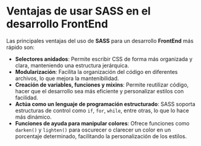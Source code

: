 # Ventajas de usar SASS en el desarrollo FrontEnd

Las principales ventajas del uso de **SASS** para un desarrollo **FrontEnd** más rápido son:

- **Selectores anidados**: Permite escribir CSS de forma más organizada y clara, manteniendo una estructura jerárquica.
- **Modularización**: Facilita la organización del código en diferentes archivos, lo que mejora la mantenibilidad.
- **Creación de variables, funciones y mixins**: Permite reutilizar código, hacer que el desarrollo sea más eficiente y personalizar estilos con facilidad.
- **Actúa como un lenguaje de programación estructurado**: SASS soporta estructuras de control como `if`, `for`, `while`, entre otras, lo que lo hace más dinámico.
- **Funciones de ayuda para manipular colores**: Ofrece funciones como `darken()` y `lighten()` para oscurecer o clarecer un color en un porcentaje determinado, facilitando la personalización de los estilos.

